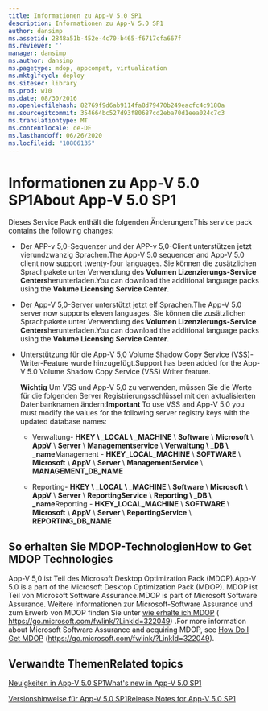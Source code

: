 ```yaml
---
title: Informationen zu App-V 5.0 SP1
description: Informationen zu App-V 5.0 SP1
author: dansimp
ms.assetid: 2848a51b-452e-4c70-b465-f6717cfa667f
ms.reviewer: ''
manager: dansimp
ms.author: dansimp
ms.pagetype: mdop, appcompat, virtualization
ms.mktglfcycl: deploy
ms.sitesec: library
ms.prod: w10
ms.date: 08/30/2016
ms.openlocfilehash: 82769f9d6ab9114fa8d79470b249eacfc4c9180a
ms.sourcegitcommit: 354664bc527d93f80687cd2eba70d1eea024c7c3
ms.translationtype: MT
ms.contentlocale: de-DE
ms.lasthandoff: 06/26/2020
ms.locfileid: "10806135"
---
```

# <span data-ttu-id="c7579-103">Informationen zu App-V 5.0 SP1</span><span class="sxs-lookup"><span data-stu-id="c7579-103">About App-V 5.0 SP1</span></span>


<span data-ttu-id="c7579-104">Dieses Service Pack enthält die folgenden Änderungen:</span><span class="sxs-lookup"><span data-stu-id="c7579-104">This service pack contains the following changes:</span></span>

-   <span data-ttu-id="c7579-105">Der APP-v 5,0-Sequenzer und der APP-v 5,0-Client unterstützen jetzt vierundzwanzig Sprachen.</span><span class="sxs-lookup"><span data-stu-id="c7579-105">The App-V 5.0 sequencer and App-V 5.0 client now support twenty-four languages.</span></span> <span data-ttu-id="c7579-106">Sie können die zusätzlichen Sprachpakete unter Verwendung des **Volumen Lizenzierungs-Service Centers**herunterladen.</span><span class="sxs-lookup"><span data-stu-id="c7579-106">You can download the additional language packs using the **Volume Licensing Service Center**.</span></span>

-   <span data-ttu-id="c7579-107">Der App-V 5,0-Server unterstützt jetzt elf Sprachen.</span><span class="sxs-lookup"><span data-stu-id="c7579-107">The App-V 5.0 server now supports eleven languages.</span></span> <span data-ttu-id="c7579-108">Sie können die zusätzlichen Sprachpakete unter Verwendung des **Volumen Lizenzierungs-Service Centers**herunterladen.</span><span class="sxs-lookup"><span data-stu-id="c7579-108">You can download the additional language packs using the **Volume Licensing Service Center**.</span></span>

-   <span data-ttu-id="c7579-109">Unterstützung für die App-V 5,0 Volume Shadow Copy Service (VSS)-Writer-Feature wurde hinzugefügt.</span><span class="sxs-lookup"><span data-stu-id="c7579-109">Support has been added for the App-V 5.0 Volume Shadow Copy Service (VSS) Writer feature.</span></span>

    <span data-ttu-id="c7579-110">**Wichtig**  Um VSS und App-V 5,0 zu verwenden, müssen Sie die Werte für die folgenden Server Registrierungsschlüssel mit den aktualisierten Datenbanknamen ändern:</span><span class="sxs-lookup"><span data-stu-id="c7579-110">**Important** To use VSS and App-V 5.0 you must modify the values for the following server registry keys with the updated database names:</span></span>

    -   <span data-ttu-id="c7579-111">Verwaltung- **HKEY \ _LOCAL \ _MACHINE**  \\  **Software**  \\  **Microsoft**  \\  **AppV**  \\  **Server**  \\  **Managementservice**  \\  **Verwaltung \ _DB \ _name**</span><span class="sxs-lookup"><span data-stu-id="c7579-111">Management - **HKEY\_LOCAL\_MACHINE** \\ **SOFTWARE** \\ **Microsoft** \\ **AppV** \\ **Server** \\ **ManagementService** \\ **MANAGEMENT\_DB\_NAME**</span></span>

    -   <span data-ttu-id="c7579-112">Reporting- **HKEY \ _LOCAL \ _MACHINE**  \\  **Software**  \\  **Microsoft**  \\  **AppV**  \\  **Server**  \\  **ReportingService**  \\  **Reporting \ _DB \ _name**</span><span class="sxs-lookup"><span data-stu-id="c7579-112">Reporting - **HKEY\_LOCAL\_MACHINE** \\ **SOFTWARE** \\ **Microsoft** \\ **AppV** \\ **Server** \\ **ReportingService** \\ **REPORTING\_DB\_NAME**</span></span>

     

## <span data-ttu-id="c7579-113">So erhalten Sie MDOP-Technologien</span><span class="sxs-lookup"><span data-stu-id="c7579-113">How to Get MDOP Technologies</span></span>


<span data-ttu-id="c7579-114">App-V 5,0 ist Teil des Microsoft Desktop Optimization Pack (MDOP).</span><span class="sxs-lookup"><span data-stu-id="c7579-114">App-V 5.0 is a part of the Microsoft Desktop Optimization Pack (MDOP).</span></span> <span data-ttu-id="c7579-115">MDOP ist Teil von Microsoft Software Assurance.</span><span class="sxs-lookup"><span data-stu-id="c7579-115">MDOP is part of Microsoft Software Assurance.</span></span> <span data-ttu-id="c7579-116">Weitere Informationen zur Microsoft-Software Assurance und zum Erwerb von MDOP finden Sie unter [wie erhalte ich MDOP](https://go.microsoft.com/fwlink/?LinkId=322049) ( https://go.microsoft.com/fwlink/?LinkId=322049) .</span><span class="sxs-lookup"><span data-stu-id="c7579-116">For more information about Microsoft Software Assurance and acquiring MDOP, see [How Do I Get MDOP](https://go.microsoft.com/fwlink/?LinkId=322049) (https://go.microsoft.com/fwlink/?LinkId=322049).</span></span>






## <span data-ttu-id="c7579-117">Verwandte Themen</span><span class="sxs-lookup"><span data-stu-id="c7579-117">Related topics</span></span>


[<span data-ttu-id="c7579-118">Neuigkeiten in App-V 5.0 SP1</span><span class="sxs-lookup"><span data-stu-id="c7579-118">What's new in App-V 5.0 SP1</span></span>](whats-new-in-app-v-50-sp1.md)

[<span data-ttu-id="c7579-119">Versionshinweise für App-V 5.0 SP1</span><span class="sxs-lookup"><span data-stu-id="c7579-119">Release Notes for App-V 5.0 SP1</span></span>](release-notes-for-app-v-50-sp1.md)

 

 






